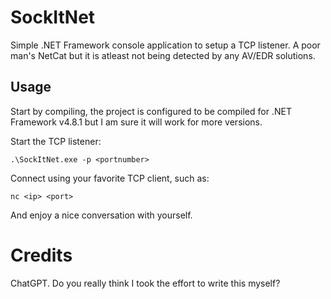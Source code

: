 # SockItNet

Simple .NET Framework console application to setup a TCP listener. A poor man's NetCat but it is atleast not being detected by any AV/EDR solutions.

## Usage

Start by compiling, the project is configured to be compiled for .NET Framework v4.8.1 but I am sure it will work for more versions.

Start the TCP listener:
```
.\SockItNet.exe -p <portnumber>
```

Connect using your favorite TCP client, such as:
```
nc <ip> <port>
```

And enjoy a nice conversation with yourself.

# Credits

ChatGPT. Do you really think I took the effort to write this myself?